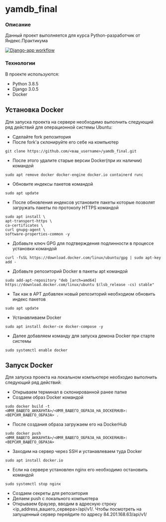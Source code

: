 # yamdb_final
### Описание
Данный проект выполняется для курса Python-разработчик от Яндекс.Практикума

[![Django-app workflow](https://github.com/Darioing/yamdb_final/actions/workflows/yamdb_workflow.yml/badge.svg?branch=master)](https://github.com/Darioing/yamdb_final/actions/workflows/yamdb_workflow.yml)
### Технологии
В проекте используются:
- Python 3.8.5
- Django 3.0.5
- Docker
## Установка Docker
Для запуска проекта на cервере необходимо выполнить следующий ряд действий для операционной системы Ubuntu:
- Сделайте fork репозитория
- После fork'а склонируйте его себе на компьютер
```
git clone https://github.com/<ваш_username>/yamdb_final.git
```
- После этого удалите старые версии Docker(при их наличии) командой
```
sudo apt remove docker docker-engine docker.io containerd runc
```
- Обновите индексы пакетов командой 
```
sudo apt update
```
- После обновления индексов установите пакеты которые позволят загружать пакеты по протоколу HTTPS командой
```
sudo apt install \
apt-transport-https \
ca-certificates \
curl gnupg-agent \
software-properties-common -y
```
- Добавьте ключ GPG для подтверждения подлинности в процессе установки командой
```
curl -fsSL https://download.docker.com/linux/ubuntu/gpg | sudo apt-key add -
```
- Добавьте репозиторий Docker в пакеты apt командой
```
sudo add-apt-repository "deb [arch=amd64] https://download.docker.com/linux/ubuntu $(lsb_release -cs) stable"
```
- Так как в APT добавлен новый репозиторий необходиом обновить индекс пакетов
```
sudo apt update
```
- Устанавливаем Docker
```
sudo apt install docker-ce docker-compose -y
```
- Далее добавляем команду для запуска демона Docker при старте системы
```
sudo systemctl enable docker
```
## Запуск Docker
Для запуска проекта на локальном компьютере необходио выполнить следующий ряд действий:
- Открываем терминал в склонированной ранее папке
- Создаем образ Docker командой
```
sudo docker build -t <ИМЯ_ВАШЕГО_АККАУНТА>/<ИМЯ_ВАШЕГО_ОБРАЗА_НА_DOCKERHUB>:<ВЕРСИЯ_ВАШЕГО_ОБРАЗА> .
```
- После создания образа загружаем его на DockerHub
```
sudo docker push <ИМЯ_ВАШЕГО_АККАУНТА>/<ИМЯ_ВАШЕГО_ОБРАЗА_НА_DOCKERHUB>:<ВЕРСИЯ_ВАШЕГО_ОБРАЗА>
```
- Заходим на сервер через SSH и устанавлеваем туда Docker
```
sudo apt install docker.io
```
- Если на сервере установлен nginx его необходимо остановить командой
```
sudo systemctl stop nginx
```
- Создаем секреты для репозитория
- Делаем push с локального компьютера
- Открываем браузер, вводим в адресную строку <ip_address_вашего_сервера>/api/v1/. Чтобы посмотреть на запущенный сервер перейдите по адресу 84.201.168.63/api/v1/
